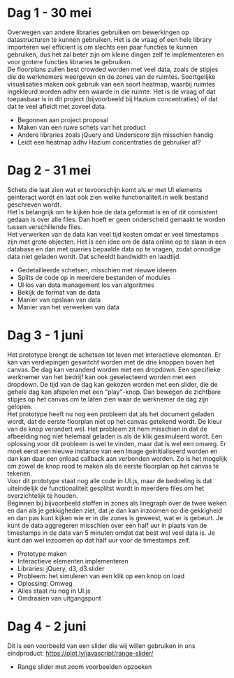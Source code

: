 # Dag 1 - 30 mei  
Overwegen van andere libraries gebruiken om bewerkingen op datastructuren te kunnen gebruiken. Het is de vraag of een hele library importeren wel efficient is om slechts een paar functies te kunnen gebruiken, dus het zal beter zijn om kleine dingen zelf te implementeren en voor grotere functies libraries te gebruiken.  
De floorplans zullen best crowded worden met veel data, zoals de stipjes die de werknemers weergeven en de zones van de ruimtes. Soortgelijke visualisaties maken ook gebruik van een soort heatmap, waarbij ruimtes ingekleurd worden adhv een waarde in die ruimte. Het is de vraag of dat toepasbaar is in dit project (bijvoorbeeld bij Hazium concentraties) of dat dat te veel afleidt met zoveel data.

* Begonnen aan project proposal
* Maken van een ruwe schets van het product
* Andere libraries zoals jQuery and Underscore zijn misschien handig
* Leidt een heatmap adhv Hazium concentraties de gebruiker af?

# Dag 2 - 31 mei  
Schets die laat zien wat er tevoorschijn komt als er met UI elements geinteract wordt en laat ook zien welke functionaliteit in welk bestand geschreven wordt.  
Het is belangrijk om te kijken hoe de data geformat is en of dit consistent gedaan is over alle files. Dan hoeft er geen onderscheid gemaakt te worden tussen verschillende files.  
Het verwerken van de data kan veel tijd kosten omdat er veel timestamps zijn met grote objecten. Het is een idee om de data online op te slaan in een database en dan met queries bepaalde data op te vragen, zodat onnodige data niet geladen wordt. Dat scheeldt bandwidth en laadtijd.

* Gedetailleerde schetsen, misschien met nieuwe ideeen
* Splits de code op in meerdere bestanden of modules
* UI los van data management los van algoritmes
* Bekijk de format van de data
* Manier van opslaan van data
* Manier van het verwerken van data

# Dag 3 - 1 juni  
Het prototype brengt de schetsen tot leven met interactieve elementen. Er kan van verdiepingen geswitcht worden met de drie knoppen boven het canvas. De dag kan veranderd worden met een dropdown. Een specifieke werknemer van het bedrijf kan ook geselecteerd worden met een dropdown. De tijd van de dag kan gekozen worden met een slider, die de gehele dag kan afspelen met een "play"-knop. Dan bewegen de zichtbare stipjes op het canvas om te laten zien waar de werknemer de dag zijn gelopen.  
Het prototype heeft nu nog een probleem dat als het document geladen wordt, dat de eerste floorplan niet op het canvas getekend wordt. De kleur van de knop verandert wel. Het probleem zit hem misschien in dat de afbeelding nog niet helemaal geladen is als de klik gesimuleerd wordt. Een oplossing voor dit probleem is wel te vinden, maar dat is wel een omweg. Er moet eerst een nieuwe instance van een Image geinitialiseerd worden en dan kan daar een onload callback aan verbonden worden. Zo is het mogelijk om zowel de knop rood te maken als de eerste floorplan op het canvas te tekenen.  
Voor dit prototype staat nog alle code in UI.js, maar de bedoeling is dat uiteindelijk de functionaliteit gesplitst wordt in meerdere files om het overzichtelijk te houden.  
Beginnen bij bijvoorbeeld stoffen in zones als linegraph over de twee weken en dan als je gekkigheden ziet, dat je dan kan inzoomen op die gekkigheid en dan pas kunt kijken wie er in die zones is geweest, wat er is gebeurt. Je kunt de data aggregeren misschien over een half uur in plaats van de timestamps in de data van 5 minuten omdat dat best wel veel data is. Je kunt dan wel inzoomen op dat half uur voor de timestamps zelf.

* Prototype maken
* Interactieve elementen implementeren
* Libraries: jQuery, d3, d3.slider
* Probleem: het simuleren van een klik op een knop on load
* Oplossing: Omweg
* Alles staat nu nog in UI.js
* Omdraaien van uitgangspunt

# Dag 4 - 2 juni
Dit is een voorbeeld van een slider die wij willen gebruiken in ons eindproduct: https://plot.ly/javascript/range-slider/

* Range slider met zoom voorbeelden opzoeken
